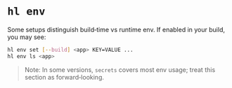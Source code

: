 # `hl env`

Some setups distinguish build‑time vs runtime env. If enabled in your build, you may see:

```bash
hl env set [--build] <app> KEY=VALUE ...
hl env ls <app>
```

> Note: In some versions, `secrets` covers most env usage; treat this section as forward‑looking.
